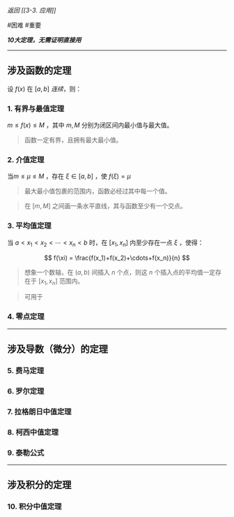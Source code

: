 *返回 [[3-3. 应用]]*

#困难 #重要 

***10大定理，无需证明直接用***

***

## 涉及函数的定理

设 $f(x)$ 在 $[a,b]$ *连续*，则：

### 1. 有界与最值定理

$m \le f(x) \le M$ ，其中 $m, M$ 分别为闭区间内最小值与最大值。

> 函数一定有界，且拥有最大最小值。

### 2. 介值定理

当$m \le \mu \le M$ ，存在 $\xi \in [a,b]$ ，使 $f(\xi) = \mu$

> 最大最小值包裹的范围内，函数必经过其中每一个值。

> 在 $[m,M]$ 之间画一条水平直线，其与函数至少有一个交点。

### 3. 平均值定理

当 $a < x_1 < x_2 < \cdots < x_n < b$ 时，在 $[x_1, x_n]$ 内至少存在一点 $\xi$ ，使得：

$$
f(\xi) = \frac{f(x_1)+f(x_2)+\cdots+f(x_n)}{n}
$$

> 想象一个数轴，在 $(a,b)$ 间插入 $n$ 个点，则这 $n$ 个插入点的平均值一定存在于 $[x_1, x_n]$ 范围内。

> 可用于

### 4. 零点定理



***

## 涉及导数（微分）的定理

### 5. 费马定理


### 6. 罗尔定理


### 7. 拉格朗日中值定理


### 8. 柯西中值定理


### 9. 泰勒公式

***

## 涉及积分的定理

### 10. 积分中值定理